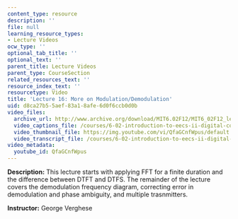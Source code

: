 ```yaml
---
content_type: resource
description: ''
file: null
learning_resource_types:
- Lecture Videos
ocw_type: ''
optional_tab_title: ''
optional_text: ''
parent_title: Lecture Videos
parent_type: CourseSection
related_resources_text: ''
resource_index_text: ''
resourcetype: Video
title: 'Lecture 16: More on Modulation/Demodulation'
uid: d8ca27b5-5aef-83a1-8afe-6d0f6ccb0d0b
video_files:
  archive_url: http://www.archive.org/download/MIT6.02F12/MIT6_02F12_lec16_300k.mp4
  video_captions_file: /courses/6-02-introduction-to-eecs-ii-digital-communication-systems-fall-2012/c21421515ac054bcb0a1764194693c65_QfaGCnfWpus.vtt
  video_thumbnail_file: https://img.youtube.com/vi/QfaGCnfWpus/default.jpg
  video_transcript_file: /courses/6-02-introduction-to-eecs-ii-digital-communication-systems-fall-2012/a079c770447b6843258b44ba9c58acf2_QfaGCnfWpus.pdf
video_metadata:
  youtube_id: QfaGCnfWpus
---
```


**Description:** This lecture starts with applying FFT for a finite duration and the difference between DTFT and DTFS. The remainder of the lecture covers the demodulation frequency diagram, correcting error in demodulation and phase ambiguity, and multiple trasnmitters.

**Instructor:** George Verghese
